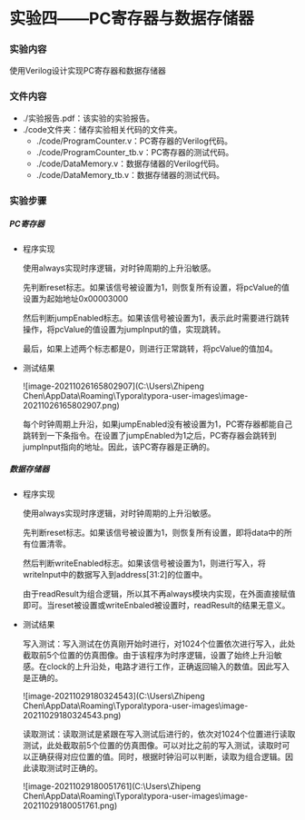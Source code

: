 # 实验四——PC寄存器与数据存储器

### 实验内容

使用Verilog设计实现PC寄存器和数据存储器

### 文件内容

+ ./实验报告.pdf：该实验的实验报告。
+ ./code文件夹：储存实验相关代码的文件夹。
  + ./code/ProgramCounter.v：PC寄存器的Verilog代码。
  + ./code/ProgramCounter_tb.v：PC寄存器的测试代码。
  + ./code/DataMemory.v：数据存储器的Verilog代码。
  + ./code/DataMemory_tb.v：数据存储器的测试代码。

### 实验步骤

##### PC寄存器

+ 程序实现

  使用always实现时序逻辑，对时钟周期的上升沿敏感。

  先判断reset标志。如果该信号被设置为1，则恢复所有设置，将pcValue的值设置为起始地址0x00003000

  然后判断jumpEnabled标志。如果该信号被设置为1，表示此时需要进行跳转操作，将pcValue的值设置为jumpInput的值，实现跳转。

  最后，如果上述两个标志都是0，则进行正常跳转，将pcValue的值加4。

+ 测试结果

  ![image-20211026165802907](C:\Users\Zhipeng Chen\AppData\Roaming\Typora\typora-user-images\image-20211026165802907.png)

  每个时钟周期上升沿，如果jumpEnabled没有被设置为1，PC寄存器都能自己跳转到一下条指令。在设置了jumpEnabled为1之后，PC寄存器会跳转到jumpInput指向的地址。因此，该PC寄存器是正确的。

##### 数据存储器

+ 程序实现

  使用always实现时序逻辑，对时钟周期的上升沿敏感。

  先判断reset标志。如果该信号被设置为1，则恢复所有设置，即将data中的所有位置清零。

  然后判断writeEnabled标志。如果该信号被设置为1，则进行写入，将writeInput中的数据写入到address[31:2]的位置中。

  由于readResult为组合逻辑，所以其不再always模块内实现，在外面直接赋值即可。当reset被设置或writeEnbaled被设置时，readResult的结果无意义。

+ 测试结果

  写入测试：写入测试在仿真刚开始时进行，对1024个位置依次进行写入，此处截取前5个位置的仿真图像。由于该程序为时序逻辑，设置了始终上升沿敏感。在clock的上升沿处，电路才进行工作，正确返回输入的数值。因此写入是正确的。

  ![image-20211029180324543](C:\Users\Zhipeng Chen\AppData\Roaming\Typora\typora-user-images\image-20211029180324543.png)

  读取测试：读取测试是紧跟在写入测试后进行的，依次对1024个位置进行读取测试，此处截取前5个位置的仿真图像。可以对比之前的写入测试，读取时可以正确获得对应位置的值。同时，根据时钟沿可以判断，读取为组合逻辑。因此读取测试时正确的。

  ![image-20211029180051761](C:\Users\Zhipeng Chen\AppData\Roaming\Typora\typora-user-images\image-20211029180051761.png)

